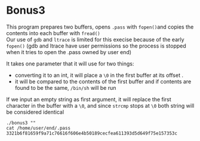# Bonus3

This program prepares two buffers, opens `.pass` with `fopen()`and copies the contents into each buffer with `fread()`  
Our use of `gdb` and `ltrace` is limited for this execise because of the early `fopen()` (gdb and ltrace have user permissions so the process is stopped when it tries to open the .pass owned by user end)

It takes one parameter that it will use for two things:
- converting it to an int, it will place a `\0` in the first buffer at its offset . 
- it will be compared to the contents of the first buffer and if contents are found to be the same, `/bin/sh` will be run

If we input an empty string as first argument, it will replace the first character in the buffer with a `\0`, and since `strcmp` stops at `\0` both string will be considered identical

```
./bonus3 ""
cat /home/user/end/.pass
3321b6f81659f9a71c76616f606e4b50189cecfea611393d5d649f75e157353c
```
